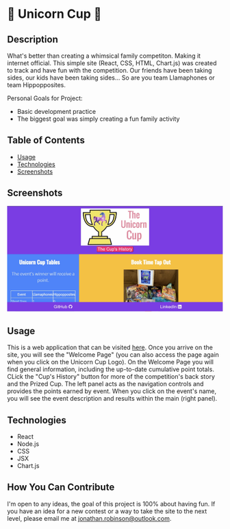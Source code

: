 # 🦄 Unicorn Cup 🦄
## Description
What's better than creating a whimsical family competiton. Making it internet official. This simple site (React, CSS, HTML, Chart.js) was created to track and have fun 
with the competition. Our friends have been taking sides, our kids have been taking sides... So are you team Llamaphones or team Hippopposites.

Personal Goals for Project: 
  + Basic development practice
  + The biggest goal was simply creating a fun family activity

## Table of Contents
* [Usage](#Usage)
* [Technologies](#Technologies)
* [Screenshots](#Screenshots)

## Screenshots
![Desktop Screen](https://raw.githubusercontent.com/Jonathan-84/UnicornCup/master/src/Assets/Images/siteScreenShot.jpg)

  
## Usage
This is a web application that can be visited [here](https://jonathan-84.github.io/UnicornCup/). Once you arrive on the site, you will see the "Welcome Page" (you can also access the page
again when you click on the Unicorn Cup Logo). On the Welcome Page you will find general information, including the up-to-date cumulative point totals. CLick the "Cup's History" button
for more of the competition's back story and the Prized Cup. The left panel acts as the navigation controls and provides the points earned by event. When you click on the
event's name, you will see the event description and results within the main (right panel). 

## Technologies
* React
* Node.js
* CSS
* JSX
* Chart.js


## How You Can Contribute
I'm open to any ideas, the goal of this project is 100% about having fun. If you have an idea for a new contest or a way to take the site to the next level, please
email me at jonathan.robinson@outlook.com.

